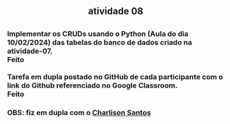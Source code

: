 <h2 align="center">atividade 08<h2>

<h3>Implementar os CRUDs usando o Python (Aula do dia 10/02/2024) das tabelas do banco de dados criado na atividade-07.<br>
Feito<br>
<br>
Tarefa em dupla postado no GitHub de cada participante com o link do Github referenciado no Google Classroom.<br>
Feito <h3>

<p>OBS: fiz em dupla com o <a href = "https://github.com/charlisonsantos">Charlison Santos</a></p>
